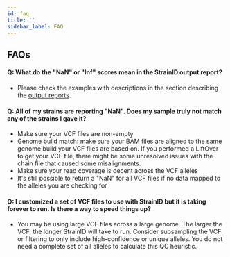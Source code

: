 ```yaml
---
id: faq
title: ''
sidebar_label: FAQ
---
```


## FAQs

#### Q: What do the "NaN" or "Inf" scores mean in the StrainID output report?
  - Please check the examples with descriptions in the section describing the [output reports][read-output].
#### Q: All of my strains are reporting "NaN". Does my sample truly not match any of the strains I gave it?
  - Make sure your VCF files are non-empty
  - Genome build match: make sure your BAM files are aligned to the same genome build your VCF files are based on. If you performed a LiftOver to get your VCF file, there might be some unresolved issues with the chain file that caused some misalignments.
  - Make sure your read coverage is decent across the VCF alleles
  - It's still possible to return a "NaN" for all VCF files if no data mapped to the alleles you are checking for
#### Q: I customized a set of VCF files to use with StrainID but it is taking forever to run. Is there a way to speed things up?
  - You may be using large VCF files across a large genome. The larger the VCF, the longer StrainID will take to run. Consider subsampling the VCF or filtering to only include high-confidence or unique alleles. You do not need a complete set of all alleles to calculate this QC heuristic.

[read-output]:/docs/StrainID/output
